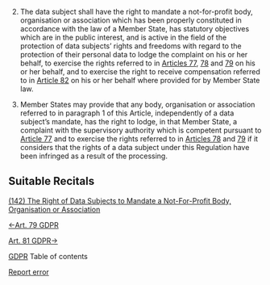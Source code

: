 


2. The data subject shall have the right to mandate a not-for-profit body, organisation or association which has been properly constituted in accordance with the law of a Member State, has statutory objectives which are in the public interest, and is active in the field of the protection of data subjects’ rights and freedoms with regard to the protection of their personal data to lodge the complaint on his or her behalf, to exercise the rights referred to in [Articles 77](https://gdpr-info.eu/art-77-gdpr/), [78](https://gdpr-info.eu/art-78-gdpr/) and [79](https://gdpr-info.eu/art-79-gdpr/) on his or her behalf, and to exercise the right to receive compensation referred to in [Article 82](https://gdpr-info.eu/art-82-gdpr/) on his or her behalf where provided for by Member State law.

4. Member States may provide that any body, organisation or association referred to in paragraph 1 of this Article, independently of a data subject’s mandate, has the right to lodge, in that Member State, a complaint with the supervisory authority which is competent pursuant to [Article 77](https://gdpr-info.eu/art-77-gdpr/) and to exercise the rights referred to in [Articles 78](https://gdpr-info.eu/art-78-gdpr/) and [79](https://gdpr-info.eu/art-79-gdpr/) if it considers that the rights of a data subject under this Regulation have been infringed as a result of the processing.




## Suitable Recitals



[(142) The Right of Data Subjects to Mandate a Not-For-Profit Body, Organisation or Association](https://gdpr-info.eu/recitals/no-142/)




[←Art. 79 GDPR](https://gdpr-info.eu/art-79-gdpr/ "Art. 79 GDPR - Right to an effective judicial remedy against a controller or processor")


[Art. 81 GDPR→](https://gdpr-info.eu/art-81-gdpr/ "Art. 81 GDPR - Suspension of proceedings")



[GDPR](https://gdpr-info.eu)
Table of contents


[Report error](https://gdpr-info.eu/gf/?TB_iframe=true&height=306 "Your message")

